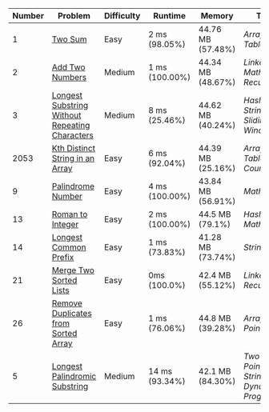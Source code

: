 | Number | Problem                                                                                                                         | Difficulty | Runtime        | Memory            | Topics                                      |
| ------ | ------------------------------------------------------------------------------------------------------------------------------- | ---------- | -------------- | ----------------- | ------------------------------------------- |
| 1      | [Two Sum](https://leetcode.com/problems/two-sum/)                                                                               | Easy       | 2 ms (98.05%)  | 44.76 MB (57.48%) | _Array, Hash Table_                         |
| 2      | [Add Two Numbers](https://leetcode.com/problems/add-two-numbers/)                                                               | Medium     | 1 ms (100.00%) | 44.34 MB (48.67%) | _LinkedList, Math, Recursion_               |
| 3      | [Longest Substring Without Repeating Characters](https://leetcode.com/problems/longest-substring-without-repeating-characters/) | Medium     | 8 ms (25.46%)  | 44.62 MB (40.24%) | _Hash Table, String, Sliding Window_        |
| 2053   | [Kth Distinct String in an Array](https://leetcode.com/problems/kth-distinct-string-in-an-array/description/)                   | Easy       | 6 ms (92.04%)  | 44.39 MB (25.16%) | _Array, Hash Table, String, Counting_       |
| 9      | [Palindrome Number](https://leetcode.com/problems/palindrome-number/)                                                           | Easy       | 4 ms (100.00%) | 43.84 MB (56.91%) | _Math_                                      |
| 13     | [Roman to Integer](https://leetcode.com/problems/roman-to-integer)                                                              | Easy       | 2 ms (100.00%) | 44.5 MB (79.1%)   | _Hash Table, Math, String_                  |
| 14     | [Longest Common Prefix](https://leetcode.com/problems/longest-common-prefix/)                                                   | Easy       | 1 ms (73.83%)  | 41.28 MB (73.74%) | _String, Trie_                              |
| 21     | [Merge Two Sorted Lists](https://leetcode.com/problems/merge-two-sorted-lists/)                                                 | Easy       | 0ms (100.0%)   | 42.4 MB (55.12%)  | _Linked List, Recursion_                    |
| 26     | [Remove Duplicates from Sorted Array](https://leetcode.com/problems/remove-duplicates-from-sorted-array/)                       | Easy       | 1 ms (76.06%)  | 44.8 MB (39.28%)  | _Array, Two Pointers_                       |
| 5      | [Longest Palindromic Substring](https://leetcode.com/problems/longest-palindromic-substring)                                    | Medium     | 14 ms (93.34%) | 42.1 MB (84.30%)  | _Two Pointers, String, Dynamic Programming_ |
